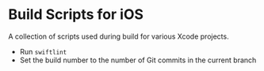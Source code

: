 # Build Scripts for iOS

A collection of scripts used during build for various Xcode projects.

- Run `swiftlint`
- Set the build number to the number of Git commits in the current branch
